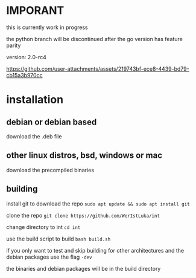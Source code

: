 # IMPORANT
this is currently work in progress

the python branch will be discontinued after the go version has feature parity

version: 2.0-rc4

https://github.com/user-attachments/assets/219743bf-ece8-4439-bd79-cb15a3b970cc

# installation
## debian or debian based
download the .deb file
## other linux distros, bsd, windows or mac
download the precompiled binaries

## building
install git to download the repo ```sudo apt update && sudo apt install git```

clone the repo ```git clone https://github.com/WerIstLuka/int```

change directory to int ```cd int```

use the build script to build ```bash build.sh```

if you only want to test and skip building for other architectures and the debian packages use the flag `-dev`

the binaries and debian packages will be in the build directory
